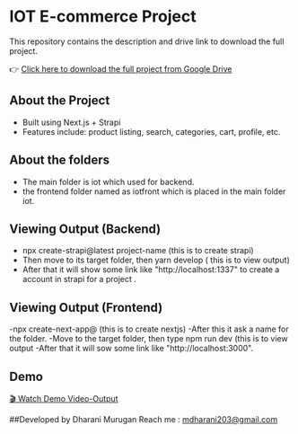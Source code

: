 # IOT E-commerce Project

This repository contains the description and drive link to download the full project.

👉 [Click here to download the full project from Google Drive](https://drive.google.com/drive/folders/1fWbtio-jJAzDilWeH4N434hVeNnbMKnf?usp=sharing)

## About the Project
- Built using Next.js + Strapi
- Features include: product listing, search, categories, cart, profile, etc.
## About the folders
- The main folder is iot  which used for backend.
- the frontend folder named as iotfront which is placed in the main folder iot.
## Viewing Output (Backend)
- npx create-strapi@latest project-name (this is to create strapi)
- Then move to its target folder, then  yarn develop ( this is  to view output)
- After that it will show some link like  "http://localhost:1337" to create a account in strapi for a project .
## Viewing Output (Frontend)
-npx create-next-app@ (this is to create nextjs)
-After this it ask a name for the folder.
-Move to the  target folder, then type npm run dev (this is to  view output
-After that it will sow some link like "http://localhost:3000".

## Demo
[🎬 Watch Demo Video-Output](https://drive.google.com/file/d/1-Zyui1qfqRjoPwPZ0yRZF7keGyJx7ofE/view?usp=sharing)

##Developed by 
   Dharani Murugan 
   Reach me : mdharani203@gmail.com
